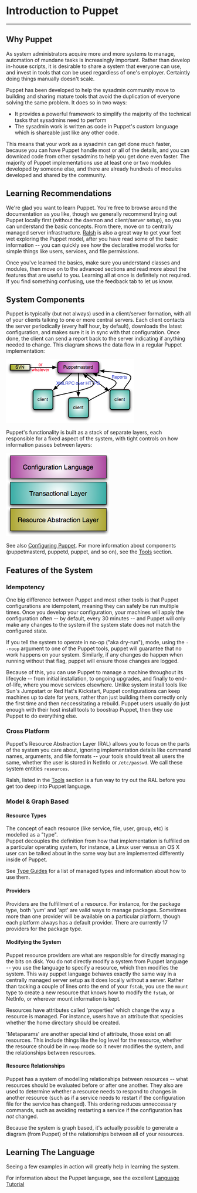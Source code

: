 Introduction to Puppet
======================

* * *

Why Puppet
----------

As system administrators acquire more and more systems to manage, automation
of mundane tasks is increasingly important.  Rather than develop in-house
scripts, it is desirable to share a system that everyone can use, and invest
in tools that can be used regardless of one's employer.  Certaintly doing
things manually doesn't scale.

Puppet has been developed to help the sysadmin community move to
building and sharing mature tools that avoid the duplication of
everyone solving the same problem. It does so in two ways:

-   It provides a powerful framework to simplify the majority of
    the technical tasks that sysadmins need to perform
-   The sysadmin work is written as code in Puppet's custom
    language which is shareable just like any other code.

This means that your work as a sysadmin can get done much faster,
because you can have Puppet handle most or all of the details, and
you can download code from other sysadmins to help you get done
even faster. The majority of Puppet implementations use at least
one or two modules developed by someone else, and there are already
hundreds of modules developed and shared by the community.

Learning Recommendations
------------------------

We're glad you want to learn Puppet.  You're free to browse around the documentation as you like, though we generally recommend trying out Puppet locally first (without the 
daemon and client/server setup), so you
can understand the basic concepts.  From there, move on to
centrally managed server infrastructure.   [Ralsh](./tools.html)
is also a great way to get your feet wet exploring the Puppet model,
after you have read some of the basic information -- you can quickly see how
the declarative model works for simple things like users, services, and file permissions.   

Once you've learned the basics, make sure you understand classes and modules, 
then move on to the advanced sections and read more about the features 
that are useful to you.  Learning all at once is definitely not required.
If you find something confusing, use the feedback tab to let us know.

System Components
-----------------

Puppet is typically (but not always) used in a client/server formation, with all
of your clients talking to one or more central servers. Each client
contacts the server periodically (every half hour, by default),
downloads the latest configuration, and makes sure it is in sync with
that configuration.  Once done, the client can send a report back to the
server indicating if anything needed to change. This diagram shows
the data flow in a regular Puppet implementation:

![image](./images/Puppet_Star.png)

Puppet's functionality is built as a stack of separate layers, each
responsible for a fixed aspect of the system, with tight controls
on how information passes between layers:

![image](./images/Puppet_Layers.png)

See also [Configuring Puppet](./configuring.html).  For more information about components (puppetmasterd, puppetd, puppet, and so on), see the [Tools](/guides/tools.html) section.
  
Features of the System
----------------------

### Idempotency

One big difference between Puppet and most other tools is
that Puppet configurations are idempotent, meaning they can safely
be run multiple times. Once you develop your configuration, your
machines will apply the configuration often -- by default, every 30
minutes -- and Puppet will only make any changes to the system if
the system state does not match the configured state.

If you tell the system to operate in no-op ("aka
dry-run"), mode, using the `--noop` argument to one of the Puppet
tools, puppet will guarantee that no work happens on
your system. Similarly, if any changes do happen when running
without that flag, puppet will ensure those changes are logged.

Because of this, you can use Puppet to manage a machine throughout its
lifecycle -- from initial installation, to ongoing upgrades, and
finally to end-of-life, where you move services elsewhere. Unlike
system install tools like Sun's Jumpstart or Red Hat's Kickstart,
Puppet configurations can keep machines up to date for years,
rather than just building them correctly only the first time
and then neccessitating a rebuild.  Puppet users usually do just enough with
their host install tools to boostrap Puppet, then they use
Puppet to do everything else.

### Cross Platform

Puppet's Resource Abstraction Layer (RAL) allows you to focus on the parts of the system
you care about, ignoring implementation details like command
names, arguments, and file formats -- your tools should treat all
users the same, whether the user is stored in NetInfo or
`/etc/passwd`.  We call these system entities
`resources`.

Ralsh, listed in the [Tools](./tools.html) section is a fun way to 
try out the RAL before you get too deep into Puppet language.

### Model & Graph Based

#### Resource Types

The concept of each resource (like service, file, user, group, etc) is modelled as a "type".   
Puppet decouples the definition from how
that implementation is fulfilled on a particular operating system,
for instance, a Linux user versus an OS X user can be talked about in the same way
but are implemented differently inside of Puppet.

See [Type Guides](./types/) for a list of managed types
and information about how to use them.

#### Providers

Providers are the fulfillment of a resource.  For instance, for
the package type, both 'yum' and 'apt' are valid ways to manage
packages.  Sometimes more than one provider will be available
on a particular platform, though each platform always has
a default provider.  There are currently 17 providers
for the package type.

#### Modifying the System

Puppet resource providers are what are responsible for directly managing the
bits on disk. You do not directly modify a system from Puppet language
-- you use the language to specify a resource, which then
modifies the system.   This way puppet language behaves exactly the same
way in a centrally managed server setup as it does locally without a server.
Rather than tacking a couple of lines onto
the end of your `fstab`, you use the `mount` type to create a new
resource that knows how to modify the `fstab`, or NetInfo, or
wherever mount information is kept.

Resources have attributes called 'properties' which change
the way a resource is managed.  For instance, users have an
attribute that specicies whether the home directory should
be created.

'Metaparams' are another special kind of attribute, those exist on 
all resources.  This include things like
the log level for the resource, whether the resource should be in
`noop` mode so it never modifies the system, and the relationships
between resources.

#### Resource Relationships

Puppet has a system of modelling relationships between resources
-- what resources should be evaluated before or after one another.
They also are used to determine whether a resource needs to respond to changes in
another resource (such as if a service needs to restart if the configuration
file for the service has changed).  This ordering reduces unneccessary commands, 
such as avoiding restarting a service
if the configuration has *not* changed.  

Because the system is graph based, it's actually possible to generate a diagram
(from Puppet) of the relationships between all of your resources.

Learning The Language
---------------------

Seeing a few examples in action will greatly help in learning the system.

For information about the Puppet language, see the excellent
[Language Tutorial](./language_tutorial.html)


